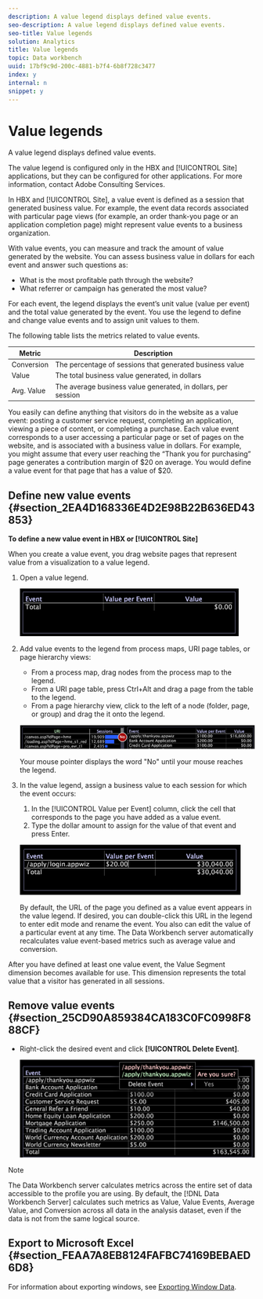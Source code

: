 ```yaml
---
description: A value legend displays defined value events.
seo-description: A value legend displays defined value events.
seo-title: Value legends
solution: Analytics
title: Value legends
topic: Data workbench
uuid: 17bf9c9d-200c-4881-b7f4-6b8f728c3477
index: y
internal: n
snippet: y
---
```


# Value legends

A value legend displays defined value events.

The value legend is configured only in the HBX and [!UICONTROL Site] applications, but they can be configured for other applications. For more information, contact Adobe Consulting Services.

In HBX and [!UICONTROL Site], a value event is defined as a session that generated business value. For example, the event data records associated with particular page views (for example, an order thank-you page or an application completion page) might represent value events to a business organization.

With value events, you can measure and track the amount of value generated by the website. You can assess business value in dollars for each event and answer such questions as:

* What is the most profitable path through the website? 
* What referrer or campaign has generated the most value?

For each event, the legend displays the event’s unit value (value per event) and the total value generated by the event. You use the legend to define and change value events and to assign unit values to them.

The following table lists the metrics related to value events.

|  Metric  | Description  |
|---|---|
|  Conversion  | The percentage of sessions that generated business value  |
|  Value  | The total business value generated, in dollars  |
|  Avg. Value  | The average business value generated, in dollars, per session  |

You easily can define anything that visitors do in the website as a value event: posting a customer service request, completing an application, viewing a piece of content, or completing a purchase. Each value event corresponds to a user accessing a particular page or set of pages on the website, and is associated with a business value in dollars. For example, you might assume that every user reaching the “Thank you for purchasing” page generates a contribution margin of $20 on average. You would define a value event for that page that has a value of $20.

## Define new value events {#section_2EA4D168336E4D2E98B22B636ED43853}

**To define a new value event in HBX or [!UICONTROL Site]**

When you create a value event, you drag website pages that represent value from a visualization to a value legend.

1. Open a value legend.

   ![](assets/lgd_ValueLegend.png)

1. Add value events to the legend from process maps, URI page tables, or page hierarchy views:

    * From a process map, drag nodes from the process map to the legend. 
    * From a URI page table, press Ctrl+Alt and drag a page from the table to the legend. 
    * From a page hierarchy view, click to the left of a node (folder, page, or group) and drag the it onto the legend.

   ![](assets/client-leg.png)

   Your mouse pointer displays the word "No" until your mouse reaches the legend. 

1. In the value legend, assign a business value to each session for which the event occurs:

    1. In the [!UICONTROL Value per Event] column, click the cell that corresponds to the page you have added as a value event. 
    1. Type the dollar amount to assign for the value of that event and press Enter.

   ![](assets/lgd_ValueLegend_Value.png)

   By default, the URL of the page you defined as a value event appears in the value legend. If desired, you can double-click this URL in the legend to enter edit mode and rename the event. You also can edit the value of a particular event at any time. The Data Workbench server automatically recalculates value event-based metrics such as average value and conversion.

After you have defined at least one value event, the Value Segment dimension becomes available for use. This dimension represents the total value that a visitor has generated in all sessions.

## Remove value events {#section_25CD90A859384CA183C0FC0998F888CF}

* Right-click the desired event and click **[!UICONTROL Delete Event]**.

  ![](assets/lgd_ValueLegend_deleteEvent.png)

>[!NOTE]
>
>The Data Workbench server calculates metrics across the entire set of data accessible to the profile you are using. By default, the [!DNL Data Workbench Server] calculates such metrics as Value, Value Events, Average Value, and Conversion across all data in the analysis dataset, even if the data is not from the same logical source.

## Export to Microsoft Excel {#section_FEAA7A8EB8124FAFBC74169BEBAED6D8}

For information about exporting windows, see [Exporting Window Data](../../../data-workbench-client/c-get-started/c-wk-win-wksp/c-exp-win-data.md#concept_8DF61D64ED434CC5A499023C44197349). 
